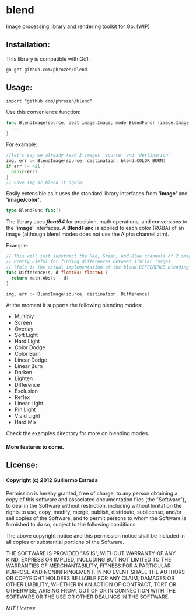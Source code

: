 
# blend

Image processing library and rendering toolkit for Go. (WIP)

## Installation:

This library is compatible with Go1.

```
go get github.com/phrozen/blend
```

## Usage:
```
import "github.com/phrozen/blend"
```

Use this convenience function:
```go
func BlendImage(source, dest image.Image, mode BlendFunc) (image.Image, error) {
  ...
}
```

For example:

```go
//let's say we already read 2 images 'source' and 'destination'
img, err := BlendImage(source, destination, blend.COLOR_BURN)
if err != nil {
  panic(err)
}
// Save img or blend it again.
```

Easily extensible as it uses the standard library interfaces from **'image'** and **'image/color'**.

```go
type BlendFunc func()
```

The library uses ***float64*** for precision, math operations, and conversions to the **'image'** interfaces. A **BlendFunc** is applied to each color (RGBA) of an image (although blend modes does not use the Alpha channel atm).

Example:

```go
// This will just substract the Red, Green, and Blue channels of 2 images.
// Pretty useful for finding differences between similar images.
// (This is the actual implementation of the blend.DIFFERENCE blending mode)
func Difference(s, d float64) float64 {
  return math.Abs(s - d)
}

img, err := BlendImage(source, destination, Difference)
```

At the moment it supports the following blending modes:

+ Multiply
+ Screen
+ Overlay
+ Soft Light
+ Hard Light
+ Color Dodge
+ Color Burn
+ Linear Dodge
+ Linear Burn
+ Darken
+ Lighten
+ Difference
+ Exclusion
+ Reflex
+ Linear Light
+ Pin Light
+ Vivid Light
+ Hard Mix

Check the examples directory for more on blending modes.

#### More features to come.

## License:
#### Copyright (c) 2012 Guillermo Estrada

Permission is hereby granted, free of charge, to any person obtaining a copy of this software and associated documentation files (the "Software"), to deal in the Software without restriction, including without limitation the rights to use, copy, modify, merge, publish, distribute, sublicense, and/or sell copies of the Software, and to permit persons to whom the Software is furnished to do so, subject to the following conditions:

The above copyright notice and this permission notice shall be included in all copies or substantial portions of the Software.

THE SOFTWARE IS PROVIDED "AS IS", WITHOUT WARRANTY OF ANY KIND, EXPRESS OR IMPLIED, INCLUDING BUT NOT LIMITED TO THE WARRANTIES OF MERCHANTABILITY, FITNESS FOR A PARTICULAR PURPOSE AND NONINFRINGEMENT. IN NO EVENT SHALL THE AUTHORS OR COPYRIGHT HOLDERS BE LIABLE FOR ANY CLAIM, DAMAGES OR OTHER LIABILITY, WHETHER IN AN ACTION OF CONTRACT, TORT OR OTHERWISE, ARISING FROM, OUT OF OR IN CONNECTION WITH THE SOFTWARE OR THE USE OR OTHER DEALINGS IN THE SOFTWARE.

*MIT License*

